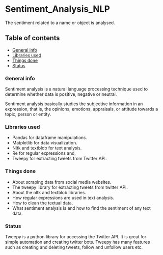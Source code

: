 # Sentiment_Analysis_NLP
The sentiment related to a name or object is analysed.
## Table of contents
* [General info](#general-info)
* [Libraries used](#Libraries-used)
* [Things done](#Things-done)
* [Status](#status)

### General info
Sentiment analysis is a natural language processing technique used to determine whether data is positive, negative or neutral. 

Sentiment analysis basically studies the subjective information in an expression, that is, the opinions, emotions, appraisals, or attitude towards a topic, person or entity. 
### Libraries used
* Pandas for dataframe manipulations.
* Matplotlib for data visualization.
* Nltk and textblob for text analysis.
* Re for regular expressions and,
* Tweepy for extracting tweets from Twitter API.
### Things done
* About scraping data from social media websites.
* The tweepy library for extracting tweets from twitter API.
* About the nltk and textblob libraries.
* How regular expressions are used in text analysis.
* How to clean the textual data.
* What sentiment analysis is and how to find the sentiment of any text data.

### Status








Tweepy is a python library for accessing the Twitter API. 
It is great for simple automation and creating twitter bots.
Tweepy has many features such as creating and deleting tweets, follow and unfollow users etc.
